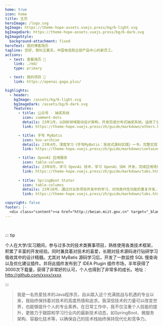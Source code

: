 ```yaml
---
home: true
icon: home
title: 主页
heroImage: /logo.svg
bgImage: https://theme-hope-assets.vuejs.press/bg/6-light.svg
bgImageDark: https://theme-hope-assets.vuejs.press/bg/6-dark.svg
bgImageStyle:
  background-attachment: fixed
heroText: 我的博客简历
tagline: 您好，我叫王嘉天，中国电信政企部产品中心的新员工。
actions:
  - text: 查看简历 👣
    link: ./md/
    type: primary

  - text: 我的项目 💐
    link: https://openai.gaga.plus/

highlights:
  - header: 
    bgImage: /assets/bg/6-light.svg
    bgImageDark: /assets/bg/6-dark.svg
    features:
      - title: 公众号 - 抽奖系统
        icon: comment-dots
        details: 23年1月，以DDD领域驱动设计架构，开发完成分布式抽奖系统。运用了全面的分布式技术栈。
        link: https://theme-hope.vuejs.press/zh/guide/markdown/others.html#link-check

      - title: 手写 MyBatis
        icon: box-archive
        details: 23年4月，深度学习《手写MyBatis：渐进式源码实践》一书，完整实现了一个 MyBatis ORM 框架。
        link: https://theme-hope.vuejs.press/zh/guide/markdown/container.html

      - title: OpenAI 应用服务
        icon: table-columns
        details: 23年8月，学习 OpenAi 技术，学习 OpenAi SDK 开发，完成应用场景的对接使用「涵盖支付对接」。
        link: https://theme-hope.vuejs.press/zh/guide/markdown/tabs.html
        
      - title: SpringBoot Stater
        icon: table-columns
        details: 23年10月，通过对业务项目开发中的学习，对同类共性功能的重复开发，凝练成通用的服务治理组件。
        link: https://theme-hope.vuejs.press/zh/guide/markdown/tabs.html

copyright: false
footer: |-
  <div class="content"><a href="http://beian.miit.gov.cn" target="_blank">京ICP备1903****号</a> | MIT 协议, 版权所有 © 2023 你的名字，All rights reserved.</div>
---
```


<br/>

::: tip

个人在大学/实习期间，参与过多次的技术类赛事项目，熟练使用各类技术框架，积累了丰富的开发经验。同时兼具着对技术的喜爱，长期对技术源码进行钻研学习吸收其中的设计精髓。尤其对 MyBatis 源码学习后，开发了一款监控 SQL 慢查询以及优化建议插件。并将此插件发布到了 IDEA Plugin 插件市场，半年获得了3000次下载量，获得了非常好的认可，个人也得到了非常多的成长。地址：http://github.com/xxxx/xxxx

:::

>我是一名热爱技术的Java程序员，自从踏入这个充满挑战与机遇的专业以来，我始终保持着对技术的高度热情和追求。我深信技术的力量可以改变世界，也能够提升个人的专业素养。在日常工作中，我不仅注重个人技能的提升，更致力于跟踪和学习行业内的最新技术动态，如SpringBoot、微服务架构、容器化技术等，以确保自己的技术栈始终保持现代化和竞争力。